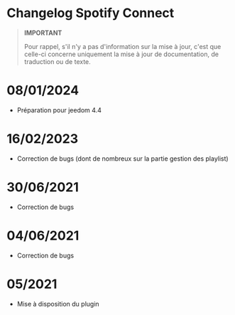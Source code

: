 # Changelog Spotify Connect

>**IMPORTANT**
>
>Pour rappel, s'il n'y a pas d'information sur la mise à jour, c'est que celle-ci concerne uniquement la mise à jour de documentation, de traduction ou de texte.

# 08/01/2024

- Préparation pour jeedom 4.4

# 16/02/2023

- Correction de bugs (dont de nombreux sur la partie gestion des playlist)

# 30/06/2021

- Correction de bugs

# 04/06/2021

- Correction de bugs

# 05/2021

- Mise à disposition du plugin
